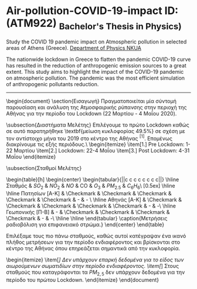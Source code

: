 # Air-pollution-COVID-19-impact  ID:(ATM922) <sub>Bachelor's Thesis in Physics)<sub> 


Study the COVID 19 pandemic impact on Atmospheric pollution in selected areas of Athens (Greece). [Department of Physics NKUA](https://www.phys.uoa.gr)

The nationwide lockdown in Greece to flatten the pandemic COVID-19 curve has resulted in the reduction of anthropogenic emission sources to a great extent. This study aims to highlight  the impact of the COVID-19 pandemic on atmospheric pollution.  The pandemic was the most efficient simulation of  anthropogenic pollutants reduction. 

-----
\begin{document}
\section{Εισαγωγή}
Πραγματοποιείται μία σύντομή παρουσίαση και ανάλυση της Ατμοσφαιρικής ρύπανσης στην περιοχή της Αθήνας για την περίοδο του Lockdown (22 Mαρτίου - 4 Μαΐου 2020).

\subsection{Διαστήματα Μελέτης}
Επιλέγουμε το πρώτο  Lockdown καθώς σε αυτό παρατηρήθηκε \textbf{μείωση κυκλοφορίας 49.5$\%$} σε σχέση με τον αντίστοιχο μήνα του 2019 στο κέντρο της Αθήνας $^{[1]}$. Επομένως διακρίνουμε τις εξής περιόδους.\\
\begin{itemize}
 \item[1.] Pre Lockdown: 1-22 Μαρτίου 
 \item[2.]  Lockdown: 22-4 Μαΐου 
 \item[3.] Post Lockdown: 4-31 Μαΐου
\end{itemize}


\subsection{Σταθμοί Μελέτης}

\begin{table}[h]
\begin{center}
\begin{tabular}{||c c c c c c c c||} 
 \hline
Σταθμός & $SO_{2}$ & $ΝΟ_{2}$ & $ΝΟ$  & CO & $O_{3}$ &  $PM_{2.5}$ & $C_{6}H_{6}$\\ [0.5ex] 
 \hline  
 \hline
Πατησίων [A-K] & \Checkmark & \Checkmark & \Checkmark  & \Checkmark  & \Checkmark & - & - \\
 \hline
Αθηνάς [A-K] & \Checkmark & \Checkmark & \Checkmark  & \Checkmark & \Checkmark & - & -\\
 \hline
Γεωπονικής [Π-Β] & - & \Checkmark & \Checkmark  & \Checkmark  & \Checkmark & - & -\\
 \hline \hline
\end{tabular}
\caption{Μετρήσεις ραδιοβόλιση για επιφανειακό στρώμα.}
\end{center}
\end{table}

Eπιλέξαμε τους πιο πάνω σταθμούς, καθώς αυτοί κατέγραψαν ένα ικανό πλήθος μετρήσεων για την περίοδο ενδιαφέροντος και βρίσκονται στο κέντρο της Αθήνας όπου επηρεάζεται σημαντικά από την κυκλοφορία.

\begin{itemize}
 \item[*] Δεν υπάρχουν επαρκή δεδομένα για το είδος των αιωρούμενων σωματιδίων στην περίοδο ενδιαφέροντος. 
 \item[*] Στους σταθμούς που καταγράφονται τα $PM_{2,5}$ δεν υπάρχουν δεδομένα για την περίοδο του πρώτου Lockdown. 
\end{itemize}
\end{document}
